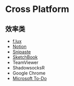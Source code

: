 # Cross Platform

## 效率类

* [f.lux](https://justgetflux.com/)
* [Notion](https://www.notion.so/)
* [Snipaste](https://zh.snipaste.com/)
* [SketchBook](https://www.sketchbook.com/)
* TeamViewer
* ShadowsocksR
* Google Chrome
* [Microsoft To-Do](https://todo.microsoft.com/)
